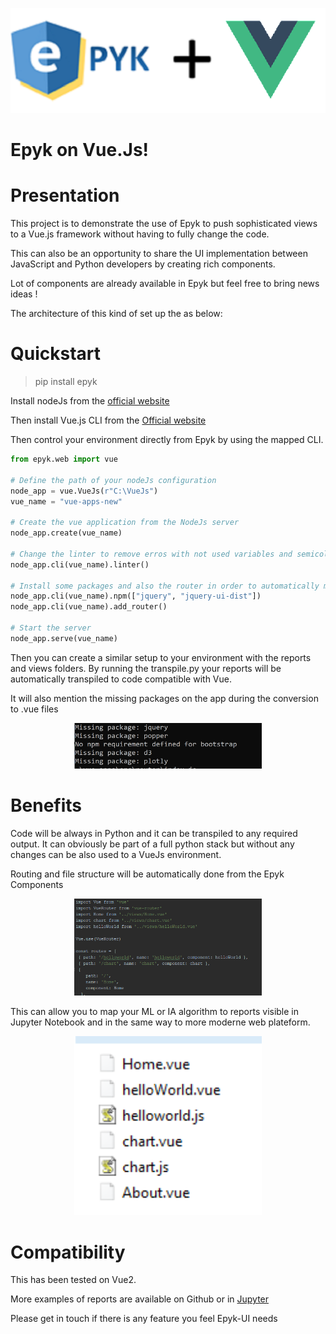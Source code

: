 
![](https://raw.githubusercontent.com/epykure/epyk-vue/master/static/images/logo.ico)


# Epyk on Vue.Js!


Presentation
================================

This project is to demonstrate the use of Epyk to push sophisticated views to a Vue.js framework without having to 
fully change the code.

This can also be an opportunity to share the UI implementation between JavaScript and Python developers by creating rich components.

Lot of components are already available in Epyk but feel free to bring news ideas !

The architecture of this kind of set up the as below:



Quickstart
================================


> pip install epyk

Install nodeJs from the [official website](https://nodejs.org/en/)

Then install Vue.js CLI from the [Official website](https://cli.vuejs.org/)

Then control your environment directly from Epyk by using the mapped CLI.


```py
from epyk.web import vue

# Define the path of your nodeJs configuration
node_app = vue.VueJs(r"C:\VueJs")
vue_name = "vue-apps-new"

# Create the vue application from the NodeJs server
node_app.create(vue_name)

# Change the linter to remove erros with not used variables and semicolons
node_app.cli(vue_name).linter()

# Install some packages and also the router in order to automatically mapped the transpiled views
node_app.cli(vue_name).npm(["jquery", "jquery-ui-dist"])
node_app.cli(vue_name).add_router()

# Start the server
node_app.serve(vue_name)
```


Then you can create a similar setup to your environment with the reports and views folders.
By running the transpile.py your reports will be automatically transpiled to code compatible with Vue.

It will also mention the missing packages on the app during the conversion to .vue files

<div align="center" >
    <img width=300 src="https://github.com/epykure/epyk-vue/blob/master/static/images/missing_modules.PNG?raw=true">
</div>


Benefits
================================

Code will be always in Python and it can be transpiled to any required output. 
It can obviously be part of a full python stack but without any changes can be also used to a VueJs environment.

Routing and file structure will be automatically done from the Epyk Components

<div align="center" >
    <img width=300 src="https://github.com/epykure/epyk-vue/blob/master/static/images/routing.PNG?raw=true">
</div>

This can allow you to map your ML or IA algorithm to reports visible in Jupyter Notebook and in the same way to more 
moderne web plateform.

<div align="center" >
    <img width=300 src="https://github.com/epykure/epyk-vue/blob/master/static/images/vues.PNG?raw=true">
</div>


Compatibility
================================

This has been tested on Vue2.

More examples of reports are available on Github or in [Jupyter](https://nbviewer.jupyter.org/github/epykure/epyk-templates-notebooks/blob/master/index.ipynb)

Please get in touch if there is any feature you feel Epyk-UI needs